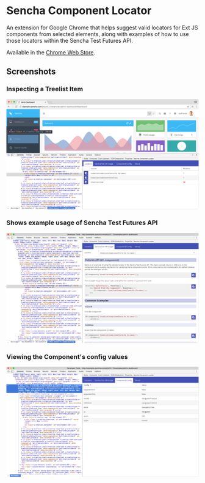 # Sencha Component Locator

An extension for Google Chrome that helps suggest valid locators for Ext JS components from selected elements, along 
with examples of how to use those locators within the Sencha Test Futures API.

Available in the [Chrome Web Store](https://chrome.google.com/webstore/detail/sencha-component-locator/nkldpaeekcifioadclceajbacngjippj).

## Screenshots

### Inspecting a Treelist Item

![Button](screenshots/InspectTreeItem.png)

### Shows example usage of Sencha Test Futures API

![Button](screenshots/ApiUsage.png)

### Viewing the Component's config values

![Button](screenshots/ComponentConfig.png)
